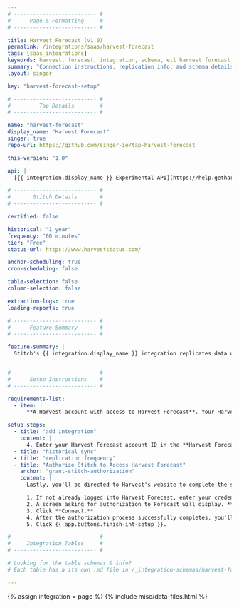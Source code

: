 ```yaml
---
# -------------------------- #
#      Page & Formatting     #
# -------------------------- #

title: Harvest Forecast (v1.0)
permalink: /integrations/saas/harvest-forecast
tags: [saas_integrations]
keywords: harvest, forecast, integration, schema, etl harvest forecast, harvest forecast etl, harvest forecast schema
summary: "Connection instructions, replication info, and schema details for Stitch's Harvest Forecast integration."
layout: singer

key: "harvest-forecast-setup"

# -------------------------- #
#         Tap Details        #
# -------------------------- #

name: "harvest-forecast"
display_name: "Harvest Forecast"
singer: true 
repo-url: https://github.com/singer-io/tap-harvest-forecast

this-version: "1.0"

api: |
  [{{ integration.display_name }} Experimental API](https://help.getharvest.com/forecast/faqs/faq-list/api/){:target="new"}

# -------------------------- #
#       Stitch Details       #
# -------------------------- #

certified: false

historical: "1 year"
frequency: "60 minutes"
tier: "Free"
status-url: https://www.harveststatus.com/

anchor-scheduling: true
cron-scheduling: false

table-selection: false
column-selection: false

extraction-logs: true
loading-reports: true

# -------------------------- #
#      Feature Summary       #
# -------------------------- #

feature-summary: |
  Stitch's {{ integration.display_name }} integration replicates data using the {{ integration.api | flatify | strip }}. Refer to the [Schema](#schema) section for a list of objects available for replication.


# -------------------------- #
#      Setup Instructions    #
# -------------------------- #

requirements-list:
  - item: |
      **A Harvest account with access to Harvest Forecast**. Your Harvest ID will be used to authorize the integration using OAuth.

setup-steps:
  - title: "add integration"
    content: |
      4. Enter your Harvest Forecast account ID in the **Harvest Forecast Account ID** field. For example: If your Harvest Forecast account shows the URL as `forecastapp.com/123456/schedule/projects`, you'd enter `123456` in this field.
  - title: "historical sync"
  - title: "replication frequency"
  - title: "Authorize Stitch to Access Harvest Forecast"
    anchor: "grant-stitch-authorization"
    content: |
      Lastly, you'll be directed to Harvest's website to complete the setup.

      1. If not already logged into Harvest Forecast, enter your credentials and click **Sign In**.
      2. A screen asking for authorization to Forecast will display. **Note that Stitch will only ever read your data.**
      3. Click **Connect.**
      4. After the authorization process successfully completes, you'll be redirected back to Stitch.
      5. Click {{ app.buttons.finish-int-setup }}.

# -------------------------- #
#     Integration Tables     #
# -------------------------- #

# Looking for the table schemas & info?
# Each table has a its own .md file in /_integration-schemas/harvest-forecast

---
```

{% assign integration = page %}
{% include misc/data-files.html %}